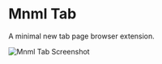 # Mnml Tab

A minimal new tab page browser extension.

![Mnml Tab Screenshot](https://i.imgur.com/Ujgif4a.png)

